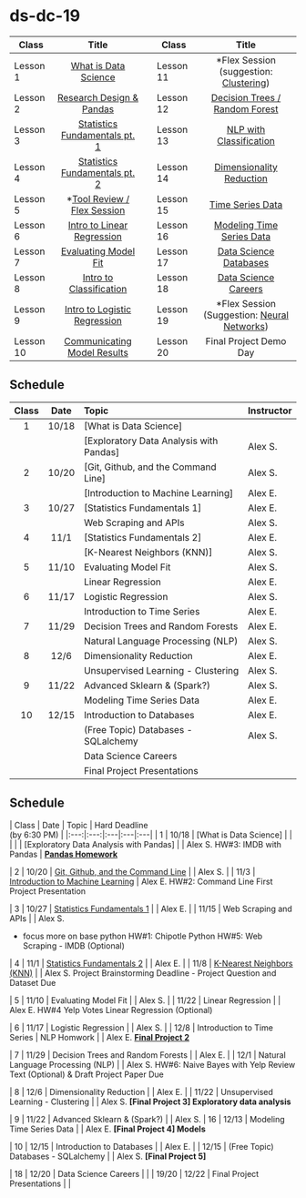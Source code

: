 # ds-dc-19


| Class | Title |  | Class | Title |
| --- | :---: | --- |  --- | :---: |
| Lesson 1 | [What is Data Science](./lesson-01/README.md) || Lesson 11 | *Flex Session (suggestion: [Clustering](./lesson-11-flex/)) |
| Lesson 2 | [Research Design & Pandas](./lesson-02/README.md) || Lesson 12 | [Decision Trees / Random Forest](./lesson-12/README.md)|
| Lesson 3| [Statistics Fundamentals pt. 1](./lesson-03/README.md) || Lesson 13 | [NLP with Classification](./lesson-13/README.md) |
| Lesson 4 | [Statistics Fundamentals pt. 2](./lesson-04/README.md) || Lesson 14 | [Dimensionality Reduction](./lesson-14/README.md) |
| Lesson 5 | *[Tool Review / Flex Session](./lesson-05/README.md) || Lesson 15 | [Time Series Data](./lesson-15/README.md) |
| Lesson 6 | [Intro to Linear Regression](./lesson-06/README.md) || Lesson 16 | [Modeling Time Series Data](./lesson-16/README.md) |
| Lesson 7 | [Evaluating Model Fit](./lesson-07/README.md) || Lesson 17 | [Data Science Databases](./lesson-17/README.md) |
| Lesson 8 | [Intro to Classification](./lesson-08/README.md)|| Lesson 18 | [Data Science Careers](./lesson-18/README.md) |
| Lesson 9 | [Intro to Logistic Regression](./lesson-09/README.md) || Lesson 19 | *Flex Session (Suggestion: [Neural Networks](./lesson-19-flex/)) |
| Lesson 10 | [Communicating Model Results](./lesson-10/README.md) ||Lesson 20 | Final Project Demo Day | 


## Schedule

| Class | Date | Topic | Instructor |
|:---:|:---:|:---|:---|
| 1 | 10/18 | [What is Data Science] | |
|   |       | [Exploratory Data Analysis with Pandas] | Alex S. | 
| 2 | 10/20 | [Git, Github, and the Command Line] | Alex S. |
|   |       | [Introduction to Machine Learning] | Alex E. |
| 3 | 10/27 | [Statistics Fundamentals 1] | Alex E. |
|   |       | Web Scraping and APIs | Alex S. |
| 4 | 11/1  | [Statistics Fundamentals 2] | Alex E. |
|   |       | [K-Nearest Neighbors (KNN)] | Alex S. |
| 5 | 11/10 | Evaluating Model Fit | Alex S. |
|   |       | Linear Regression | Alex E. |
| 6 | 11/17 | Logistic Regression  | Alex S. |
|   |       | Introduction to Time Series | Alex E. |
| 7 | 11/29 | Decision Trees and Random Forests | Alex E. |
|   |       | Natural Language Processing (NLP) | Alex S. |
| 8 | 12/6  | Dimensionality Reduction | Alex E. |
|   |       | Unsupervised Learning - Clustering | Alex S. |
| 9 | 11/22 | Advanced Sklearn & (Spark?) | Alex S. |
|   |       | Modeling Time Series Data | Alex E. |
| 10| 12/15 | Introduction to Databases | Alex E. |
|   |       | (Free Topic) Databases - SQLalchemy | Alex S. |
|   |       | Data Science Careers | |
|   |       | Final Project Presentations |  |





## Schedule

| Class | Date | Topic | Hard Deadline<br/>(by 6:30 PM) |
|:---:|:---:|:---|:---|:---|
| 1 | 10/18 | [What is Data Science] | |
|   |       | [Exploratory Data Analysis with Pandas] | | Alex S.
HW#3: IMDB with Pandas | **[Pandas Homework](./student_homework/pandas_homework_imdb.ipynb)** 

| 2 | 10/20 | [Git, Github, and the Command Line](./lessons/lesson-02) | | Alex S.
|  | 11/3 | [Introduction to Machine Learning](./lessons/lesson-06) | Alex E.
HW#2: Command Line
First Project Presentation

| 3 | 10/27 | [Statistics Fundamentals 1](./lessons/lesson-04) | | Alex E.
|  | 11/15 | Web Scraping and APIs | | Alex S.
* focus more on base python
HW#1: Chipotle Python
HW#5: Web Scraping - IMDB (Optional)

| 4 | 11/1  | [Statistics Fundamentals 2](./lessons/lesson-05) | | Alex E.
|  | 11/8 | [K-Nearest Neighbors (KNN)](./lessons/lesson-07) | | Alex S.
Project Brainstorming Deadline - Project Question and Dataset Due

| 5  | 11/10 | Evaluating Model Fit | | Alex S.
|  | 11/22 | Linear Regression | | Alex E.
HW#4 Yelp Votes Linear Regression (Optional)

| 6 | 11/17 | Logistic Regression  |  | Alex S.
|  | 12/8  | Introduction to Time Series | NLP Homwork | | Alex E.
**[Final Project 2](./projects/final-projects/02-experiment-writeup)**

| 7 | 11/29 | Decision Trees and Random Forests | | Alex E. 
|  | 12/1 | Natural Language Processing (NLP) | | Alex S.
HW#6: Naive Bayes with Yelp Review Text (Optional) & Draft Project Paper Due

| 8 | 12/6 | Dimensionality Reduction | | Alex E.
|  | 11/22 | Unsupervised Learning - Clustering | | Alex S.
**[Final Project 3] Exploratory data analysis**

| 9 | 11/22 | Advanced Sklearn & (Spark?) | | Alex S.
| 16 | 12/13 | Modeling Time Series Data | | Alex E.
**[Final Project 4] Models**

| 10 | 12/15 | Introduction to Databases | | Alex E.
|  | 12/15 | (Free Topic) Databases - SQLalchemy |  | Alex S.
**[Final Project 5]**

| 18 | 12/20 | Data Science Careers | |
| 19/20 | 12/22 | Final Project Presentations |  |


